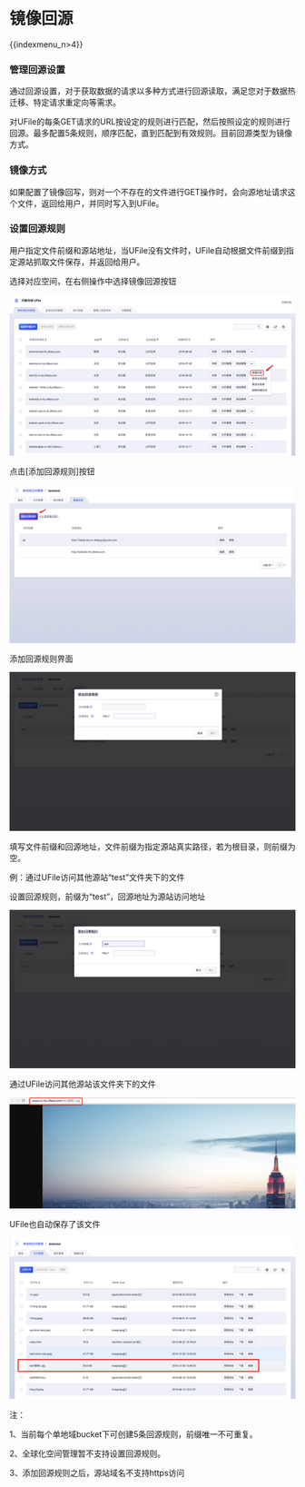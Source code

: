 # 镜像回源

{{indexmenu_n>4}}

### 管理回源设置

通过回源设置，对于获取数据的请求以多种方式进行回源读取，满足您对于数据热迁移、特定请求重定向等需求。

对UFile的每条GET请求的URL按设定的规则进行匹配，然后按照设定的规则进行回源。最多配置5条规则，顺序匹配，直到匹配到有效规则。目前回源类型为镜像方式。

### 镜像方式

如果配置了镜像回写，则对一个不存在的文件进行GET操作时，会向源地址请求这个文件，返回给用户，并同时写入到UFile。

### 设置回源规则

用户指定文件前缀和源站地址，当UFile没有文件时，UFile自动根据文件前缀到指定源站抓取文件保存，并返回给用户。

选择对应空间，在右侧操作中选择镜像回源按钮

![](/images/guide/进入镜像回源界面v4.png)

点击\[添加回源规则\]按钮

![](/images/guide/点击回源规则v4.png)

添加回源规则界面

![](/images/guide/添加回源规则界面v4.png)

填写文件前缀和回源地址，文件前缀为指定源站真实路径，若为根目录，则前缀为空。

例：通过UFile访问其他源站“test”文件夹下的文件

设置回源规则，前缀为“test”，回源地址为源站访问地址

![](/images/guide/设置前缀为test.png)

通过UFile访问其他源站该文件夹下的文件

![](/images/访问源站文件.jpg)

UFile也自动保存了该文件

![](/images/guide/镜像下载-文件列表v4.png)

注：

1、当前每个单地域bucket下可创建5条回源规则，前缀唯一不可重复。

2、全球化空间管理暂不支持设置回源规则。

3、添加回源规则之后，源站域名不支持https访问
